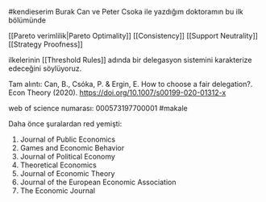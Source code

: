 #kendieserim 
Burak Can ve Peter Csoka ile yazdığım doktoramın bu ilk bölümünde

[[Pareto verimlilik|Pareto Optimality]]
[[Consistency]]
[[Support Neutrality]]
[[Strategy Proofness]]

ilkelerinin [[Threshold Rules]] adında bir delegasyon sistemini karakterize edeceğini söylüyoruz.

Tam alıntı: Can, B., Csóka, P. & Ergin, E. How to choose a fair delegation?. Econ Theory (2020). https://doi.org/10.1007/s00199-020-01312-x

web of science numarası: 000573197700001
#makale

Daha önce şuralardan red yemişti:
1. Journal of Public Economics
2. Games and Economic Behavior
3. Journal of Political Economy
4. Theoretical Economics
5. Journal of Economic Theory
6. Journal of the European Economic Association
7. The Economic Journal
